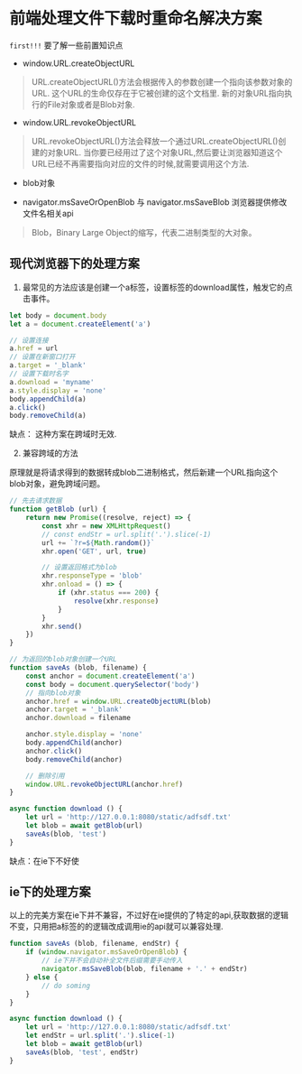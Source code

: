 

# 前端处理文件下载时重命名解决方案

`first!!!` 要了解一些前置知识点

* window.URL.createObjectURL
>  URL.createObjectURL()方法会根据传入的参数创建一个指向该参数对象的URL. 这个URL的生命仅存在于它被创建的这个文档里. 新的对象URL指向执行的File对象或者是Blob对象.

* window.URL.revokeObjectURL
>  URL.revokeObjectURL()方法会释放一个通过URL.createObjectURL()创建的对象URL. 当你要已经用过了这个对象URL,然后要让浏览器知道这个URL已经不再需要指向对应的文件的时候,就需要调用这个方法.

* blob对象

* navigator.msSaveOrOpenBlob 与 navigator.msSaveBlob 浏览器提供修改文件名相关api

> Blob，Binary Large Object的缩写，代表二进制类型的大对象。

## 现代浏览器下的处理方案

1. 最常见的方法应该是创建一个a标签，设置标签的download属性，触发它的点击事件。

``` js
let body = document.body
let a = document.createElement('a')

// 设置连接
a.href = url
// 设置在新窗口打开
a.target = '_blank'
// 设置下载时名字
a.download = 'myname'
a.style.display = 'none'
body.appendChild(a)
a.click()
body.removeChild(a)
```

缺点： 这种方案在跨域时无效.

2. 兼容跨域的方法

原理就是将请求得到的数据转成blob二进制格式，然后新建一个URL指向这个blob对象，避免跨域问题。

``` js
// 先去请求数据
function getBlob (url) {
    return new Promise((resolve, reject) => {
        const xhr = new XMLHttpRequest()
        // const endStr = url.split('.').slice(-1)
        url += `?r=${Math.random()}`
        xhr.open('GET', url, true)

        // 设置返回格式为blob
        xhr.responseType = 'blob'
        xhr.onload = () => {
            if (xhr.status === 200) {
                resolve(xhr.response)
            }
        }
        xhr.send()
    })
}

// 为返回的blob对象创建一个URL
function saveAs (blob, filename) {
    const anchor = document.createElement('a')
    const body = document.querySelector('body')
    // 指向blob对象
    anchor.href = window.URL.createObjectURL(blob)
    anchor.target = '_blank'
    anchor.download = filename

    anchor.style.display = 'none'
    body.appendChild(anchor)
    anchor.click()
    body.removeChild(anchor)

    // 删除引用
    window.URL.revokeObjectURL(anchor.href)
}

async function download () {
    let url = 'http://127.0.0.1:8080/static/adfsdf.txt'
    let blob = await getBlob(url)
    saveAs(blob, 'test')
}
```
缺点：在ie下不好使 

## ie下的处理方案

以上的完美方案在ie下并不兼容，不过好在ie提供的了特定的api,获取数据的逻辑不变，只用把a标签的的逻辑改成调用ie的api就可以兼容处理.

``` js
function saveAs (blob, filename, endStr) {
    if (window.navigator.msSaveOrOpenBlob) {
        // ie下并不会自动补全文件后缀需要手动传入
        navigator.msSaveBlob(blob, filename + '.' + endStr)
    } else {
        // do soming
    }
}

async function download () {
    let url = 'http://127.0.0.1:8080/static/adfsdf.txt'
    let endStr = url.split('.').slice(-1)
    let blob = await getBlob(url)
    saveAs(blob, 'test', endStr)
}

```